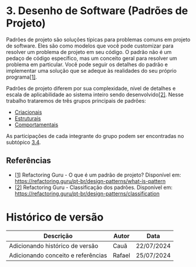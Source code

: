 # 3. Desenho de Software (Padrões de Projeto)

Padrões de projeto são soluções típicas para problemas comuns em projeto de software. Eles são como modelos que você pode customizar para resolver um problema de projeto em seu código.
O padrão não é um pedaço de código específico, mas um conceito geral para resolver um problema em particular. Você pode seguir os detalhes do padrão e implementar uma solução que se adeque às realidades do seu próprio programa<a id="a" href="#aa">[1]</a>.

Padrões de projeto diferem por sua complexidade, nível de detalhes e escala de aplicabilidade ao sistema inteiro sendo desenvolvido<a id="a" href="#aa">[2]</a>. Nesse trabalho trataremos de três grupos principais de padrões:
- [Criacionais](/PadroesDeProjeto/3.1.GoFsCriacionais.md)
- [Estruturais](/PadroesDeProjeto/3.2.GoFsEstruturais.md)
- [Comportamentais](/PadroesDeProjeto/3.3.GoFsComportamentais.md)

As participações de cada integrante do grupo podem ser encontradas no subtópico [3.4](/PadroesDeProjeto/3.4.ParticipacoesPadroes.md).

## Referências
- <a id="aa" href="#a">[1]</a> Refactoring Guru - O que é um padrão de projeto? Disponível em: <https://refactoring.guru/pt-br/design-patterns/what-is-pattern>
- <a id="bb" href="#b">[2]</a> Refactoring Guru - Classificação dos padrões. Disponível em: <https://refactoring.guru/pt-br/design-patterns/classification>

# Histórico de versão

| Descrição | Autor | Data |
|----|----|----|
| Adicionando histórico de versão       | Cauã      | 22/07/2024 |
| Adicionando conceito e referências    | Rafael    | 25/07/2024 |
